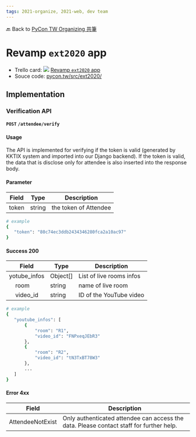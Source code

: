 ```yaml
---
tags: 2021-organize, 2021-web, dev team
---
```


🔙 Back to [PyCon TW Organizing 共筆](https://hackmd.io/@pycontw/SyG5_GrED/https%3A%2F%2Fhackmd.io%2F%40pycontw%2FByi2hyM9w)

# Revamp `ext2020` app

 - Trello card: ![](https://github.trello.services/images/mini-trello-icon.png) [Revamp `ext2020` app](https://trello.com/c/vYNToMLT/50-revamp-ext2020-app)
- Souce code: [pycon.tw/src/ext2020/](https://github.com/pycontw/pycon.tw/tree/master/src/ext2020)
    
## Implementation

### Verification API

**`POST` `/attendee/verify`**

#### Usage

The API is implemented for verifying if the token is valid (generated by KKTIX system and imported into our Django backend). If the token is valid, the data that is disclose only for attendee is also inserted into the response body.

#### Parameter

| Field | Type   | Description           |
| ----- | ------ | --------------------- |
| token | string | the token of Attendee |

```bash
# example
{
   "token": "80c74ec3ddb2434346280fca2a10ac97"
}
```

#### Success 200

| Field                            | Type     | Description              |
| -------------------------------- | -------- | ------------------------ |
| yotube_infos                     | Object[] | List of live rooms infos |
| &nbsp;&nbsp;&nbsp;&nbsp;room     | string   | name of live room        |
| &nbsp;&nbsp;&nbsp;&nbsp;video_id | string   | ID of the YouTube video  |

```bash
# example
{
   "youtube_infos": [
       {
           "room": "R1",
           "video_id": "FNPxeqJEbR3"
       },
       {
           "room": "R2",
           "video_id": "tN3TxBT78W3"
       },
       ...
   ]
}
```

#### Error 4xx

| Field            | Description                                                                             |
| ---------------- | --------------------------------------------------------------------------------------- |
| AttendeeNotExist | Only authenticated attendee can access the data. Please contact staff for further help. |
